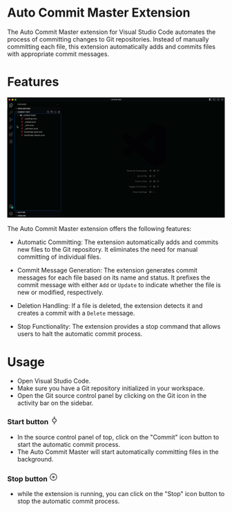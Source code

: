 # Auto Commit Master Extension

The Auto Commit Master extension for Visual Studio Code automates the process of committing changes to Git repositories. Instead of manually committing each file, this extension automatically adds and commits files with appropriate commit messages.

# Features

![Preview of the Auto Commit Master extension](/images/preview.gif)

The Auto Commit Master extension offers the following features:

-  Automatic Committing: The extension automatically adds and commits new files to the Git repository. It eliminates the need for manual committing of individual files.

-  Commit Message Generation: The extension generates commit messages for each file based on its name and status. It prefixes the commit message with either `Add` or `Update` to indicate whether the file is new or modified, respectively.

-  Deletion Handling: If a file is deleted, the extension detects it and creates a commit with a `Delete` message.

-  Stop Functionality: The extension provides a stop command that allows users to halt the automatic commit process.

# Usage

-  Open Visual Studio Code.
-  Make sure you have a Git repository initialized in your workspace.
-  Open the Git source control panel by clicking on the Git icon in the activity bar on the sidebar.

### Start button <img src="images/png/start.png" alt="SVG Image" width="20" height="18">

-  In the source control panel of top, click on the "Commit" icon button to start the automatic commit process.
-  The Auto Commit Master will start automatically committing files in the background.

### Stop button <img src="images/png/stop.png" alt="SVG Image" width="20" height="20">

-  while the extension is running, you can click on the "Stop" icon button to stop the automatic commit process.
